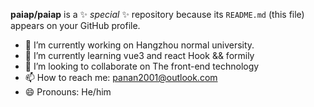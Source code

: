 **paiap/paiap** is a ✨ _special_ ✨ repository because its `README.md` (this file) appears on your GitHub profile.
- 🔭 I’m currently working on Hangzhou normal university.
- 🌱 I’m currently learning vue3 and react Hook && formily
- 👯 I’m looking to collaborate on The front-end technology
- 📫 How to reach me: panan2001@outlook.com
- 😄 Pronouns: He/him

